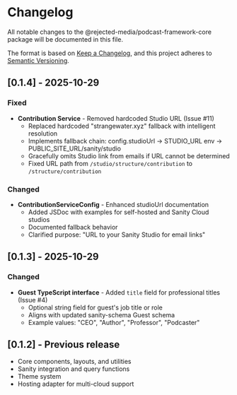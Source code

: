 # Changelog

All notable changes to the @rejected-media/podcast-framework-core package will be documented in this file.

The format is based on [Keep a Changelog](https://keepachangelog.com/en/1.0.0/),
and this project adheres to [Semantic Versioning](https://semver.org/spec/v2.0.0.html).

## [0.1.4] - 2025-10-29

### Fixed
- **Contribution Service** - Removed hardcoded Studio URL (Issue #11)
  - Replaced hardcoded "strangewater.xyz" fallback with intelligent resolution
  - Implements fallback chain: config.studioUrl → STUDIO_URL env → PUBLIC_SITE_URL/sanity/studio
  - Gracefully omits Studio link from emails if URL cannot be determined
  - Fixed URL path from `/studio/structure/contribution` to `/structure/contribution`

### Changed
- **ContributionServiceConfig** - Enhanced studioUrl documentation
  - Added JSDoc with examples for self-hosted and Sanity Cloud studios
  - Documented fallback behavior
  - Clarified purpose: "URL to your Sanity Studio for email links"

## [0.1.3] - 2025-10-29

### Changed
- **Guest TypeScript interface** - Added `title` field for professional titles (Issue #4)
  - Optional string field for guest's job title or role
  - Aligns with updated sanity-schema Guest schema
  - Example values: "CEO", "Author", "Professor", "Podcaster"

## [0.1.2] - Previous release
- Core components, layouts, and utilities
- Sanity integration and query functions
- Theme system
- Hosting adapter for multi-cloud support
